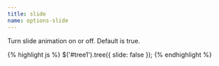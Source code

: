 ```yaml
---
title: slide
name: options-slide
---
```


Turn slide animation on or off. Default is true.

{% highlight js %}
$('#tree1').tree({
    slide: false
});
{% endhighlight %}
